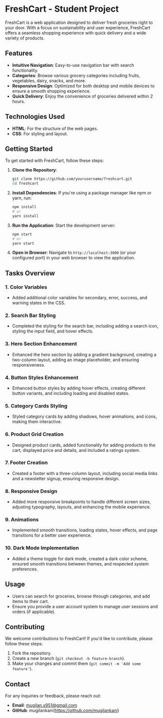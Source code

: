 # FreshCart - Student Project

FreshCart is a web application designed to deliver fresh groceries right to your door. With a focus on sustainability and user experience, FreshCart offers a seamless shopping experience with quick delivery and a wide variety of products.

## Features

- **Intuitive Navigation**: Easy-to-use navigation bar with search functionality.
- **Categories**: Browse various grocery categories including fruits, vegetables, dairy, snacks, and more.
- **Responsive Design**: Optimized for both desktop and mobile devices to ensure a smooth shopping experience.
- **Quick Delivery**: Enjoy the convenience of groceries delivered within 2 hours.

## Technologies Used

- **HTML**: For the structure of the web pages.
- **CSS**: For styling and layout.

## Getting Started

To get started with FreshCart, follow these steps:

1. **Clone the Repository**:
   ```bash
   git clone https://github.com/yourusername/freshcart.git
   cd freshcart
   ```

2. **Install Dependencies**:
   If you're using a package manager like npm or yarn, run:
   ```bash
   npm install
   # or
   yarn install
   ```

3. **Run the Application**:
   Start the development server:
   ```bash
   npm start
   # or
   yarn start
   ```

4. **Open in Browser**:
   Navigate to `http://localhost:3000` (or your configured port) in your web browser to view the application.

## Tasks Overview

### 1. Color Variables
- Added additional color variables for secondary, error, success, and warning states in the CSS.

### 2. Search Bar Styling
- Completed the styling for the search bar, including adding a search icon, styling the input field, and hover effects.

### 3. Hero Section Enhancement
- Enhanced the hero section by adding a gradient background, creating a two-column layout, adding an image placeholder, and ensuring responsiveness.

### 4. Button Styles Enhancement
- Enhanced button styles by adding hover effects, creating different button variants, and including loading and disabled states.

### 5. Category Cards Styling
- Styled category cards by adding shadows, hover animations, and icons, making them interactive.

### 6. Product Grid Creation
- Designed product cards, added functionality for adding products to the cart, displayed price and details, and included a ratings system.

### 7. Footer Creation
- Created a footer with a three-column layout, including social media links and a newsletter signup, ensuring responsive design.

### 8. Responsive Design
- Added more responsive breakpoints to handle different screen sizes, adjusting typography, layouts, and enhancing the mobile experience.

### 9. Animations
- Implemented smooth transitions, loading states, hover effects, and page transitions for a better user experience.

### 10. Dark Mode Implementation
- Added a theme toggle for dark mode, created a dark color scheme, ensured smooth transitions between themes, and respected system preferences.

## Usage

- Users can search for groceries, browse through categories, and add items to their cart.
- Ensure you provide a user account system to manage user sessions and orders (if applicable).

## Contributing

We welcome contributions to FreshCart! If you'd like to contribute, please follow these steps:

1. Fork the repository.
2. Create a new branch (`git checkout -b feature-branch`).
3. Make your changes and commit them (`git commit -m 'Add some feature'`).

## Contact

For any inquiries or feedback, please reach out:

- **Email**: mugilan.s951@gmail.com
- **GitHub**: mugilankani(https://github.com/mugilankani)
